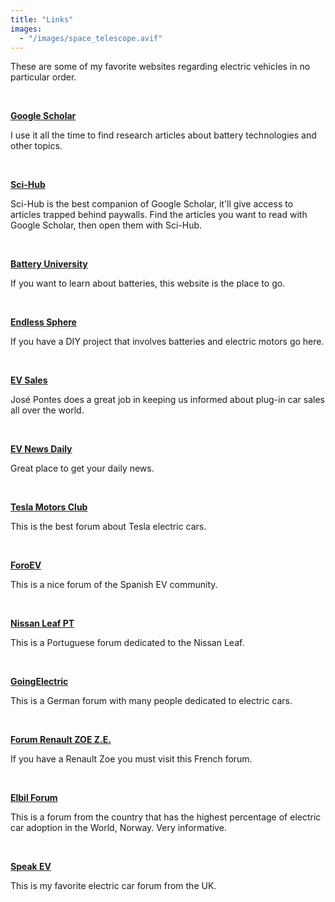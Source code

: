 ```yaml
---
title: "Links"
images:
  - "/images/space_telescope.avif"
---
```


These are some of my favorite websites regarding electric vehicles in no particular order.

 

[**Google Scholar**](https://scholar.google.com/)

I use it all the time to find research articles about battery technologies and other topics.

 

[**Sci-Hub**](https://sci-hub.se)

Sci-Hub is the best companion of Google Scholar, it'll give access to articles trapped behind paywalls. Find the articles you want to read with Google Scholar, then open them with Sci-Hub.

 

[**Battery University**](https://batteryuniversity.com/learn/)

If you want to learn about batteries, this website is the place to go.

 

[**Endless Sphere**](https://endless-sphere.com/forums/)

If you have a DIY project that involves batteries and electric motors go here.

 

[**EV Sales**](https://ev-sales.blogspot.com/)

José Pontes does a great job in keeping us informed about plug-in car sales all over the world.

 

**[EV News Daily](https://www.evnewsdaily.com/)**

Great place to get your daily news.

 

[**Tesla Motors Club**](https://teslamotorsclub.com)

This is the best forum about Tesla electric cars.

 

[**ForoEV**](http://foroev.com/)

This is a nice forum of the Spanish EV community.

 

[**Nissan Leaf PT**](https://www.nissanleafpt.com/)

This is a Portuguese forum dedicated to the Nissan Leaf.

 

[**GoingElectric**](https://www.goingelectric.de/forum/)

This is a German forum with many people dedicated to electric cars.

 

[**Forum Renault ZOE Z.E.**](http://renault-zoe.forumpro.fr/)

If you have a Renault Zoe you must visit this French forum.

 

[**Elbil Forum**](https://elbilforum.no/)

This is a forum from the country that has the highest percentage of electric car adoption in the World, Norway. Very informative.

 

[**Speak EV**](https://www.speakev.com/)

This is my favorite electric car forum from the UK.
